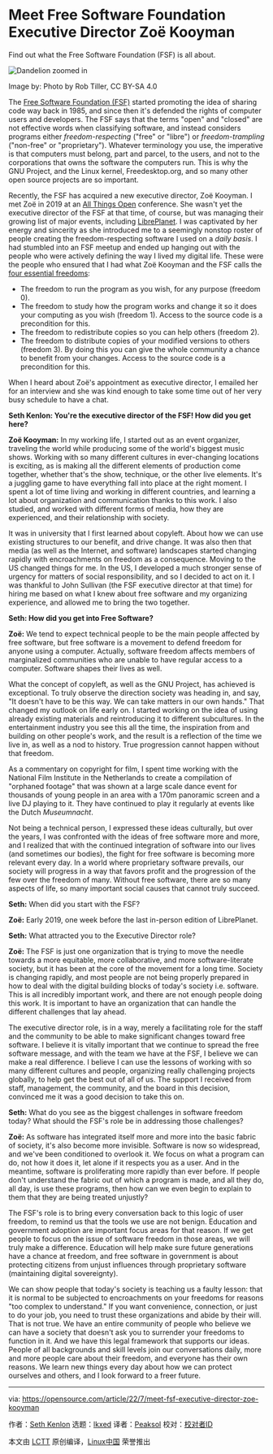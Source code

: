 [#]: subject: "Meet Free Software Foundation Executive Director Zoë Kooyman"
[#]: via: "https://opensource.com/article/22/7/meet-fsf-executive-director-zoe-kooyman"
[#]: author: "Seth Kenlon https://opensource.com/users/seth"
[#]: collector: "lkxed"
[#]: translator: " "
[#]: reviewer: " "
[#]: publisher: " "
[#]: url: " "

Meet Free Software Foundation Executive Director Zoë Kooyman
======
Find out what the Free Software Foundation (FSF) is all about.

![Dandelion zoomed in][1]

Image by: Photo by Rob Tiller, CC BY-SA 4.0

The [Free Software Foundation (FSF)][2] started promoting the idea of sharing code way back in 1985, and since then it's defended the rights of computer users and developers. The FSF says that the terms "open" and "closed" are not effective words when classifying software, and instead considers programs either *freedom-respecting* ("free" or "libre") or *freedom-trampling* ("non-free" or "proprietary"). Whatever terminology you use, the imperative is that computers must belong, part and parcel, to the users, and not to the corporations that owns the software the computers run. This is why the GNU Project, and the Linux kernel, Freedesktop.org, and so many other open source projects are so important.

Recently, the FSF has acquired a new executive director, Zoë Kooyman. I met Zoë in 2019 at an [All Things Open][3] conference. She wasn't yet the executive director of the FSF at that time, of course, but was managing their growing list of major events, including [LibrePlanet][4]. I was captivated by her energy and sincerity as she introduced me to a seemingly nonstop roster of people creating the freedom-respecting software I used on a *daily basis*. I had stumbled into an FSF meetup and ended up hanging out with the people who were actively defining the way I lived my digital life. These were the people who ensured that I had what Zoë Kooyman and the FSF calls the [four essential freedoms][5]:

* The freedom to run the program as you wish, for any purpose (freedom 0).
* The freedom to study how the program works and change it so it does your computing as you wish (freedom 1). Access to the source code is a precondition for this.
* The freedom to redistribute copies so you can help others (freedom 2).
* The freedom to distribute copies of your modified versions to others (freedom 3). By doing this you can give the whole community a chance to benefit from your changes. Access to the source code is a precondition for this.

When I heard about Zoë's appointment as executive director, I emailed her for an interview and she was kind enough to take some time out of her very busy schedule to have a chat.

**Seth Kenlon: You're the executive director of the FSF! How did you get here?**

**Zoë Kooyman:** In my working life, I started out as an event organizer, traveling the world while producing some of the world's biggest music shows. Working with so many different cultures in ever-changing locations is exciting, as is making all the different elements of production come together, whether that's the show, technique, or the other live elements. It's a juggling game to have everything fall into place at the right moment. I spent a lot of time living and working in different countries, and learning a lot about organization and communication thanks to this work. I also studied, and worked with different forms of media, how they are experienced, and their relationship with society.

It was in university that I first learned about copyleft. About how we can use existing structures to our benefit, and drive change. It was also then that media (as well as the Internet, and software) landscapes started changing rapidly with encroachments on freedom as a consequence. Moving to the US changed things for me. In the US, I developed a much stronger sense of urgency for matters of social responsibility, and so I decided to act on it. I was thankful to John Sullivan (the FSF executive director at that time) for hiring me based on what I knew about free software and my organizing experience, and allowed me to bring the two together.

**Seth: How did you get into Free Software?**

**Zoë:** We tend to expect technical people to be the main people affected by free software, but free software is a movement to defend freedom for anyone using a computer. Actually, software freedom affects members of marginalized communities who are unable to have regular access to a computer. Software shapes their lives as well.

What the concept of copyleft, as well as the GNU Project, has achieved is exceptional. To truly observe the direction society was heading in, and say, "It doesn't have to be this way. We can take matters in our own hands." That changed my outlook on life early on. I started working on the idea of using already existing materials and reintroducing it to different subcultures. In the entertainment industry you see this all the time, the inspiration from and building on other people's work, and the result is a reflection of the time we live in, as well as a nod to history. True progression cannot happen without that freedom.

As a commentary on copyright for film, I spent time working with the National Film Institute in the Netherlands to create a compilation of "orphaned footage" that was shown at a large scale dance event for thousands of young people in an area with a 170m panoramic screen and a live DJ playing to it. They have continued to play it regularly at events like the Dutch *Museumnacht*.

Not being a technical person, I expressed these ideas culturally, but over the years, I was confronted with the ideas of free software more and more, and I realized that with the continued integration of software into our lives (and sometimes our bodies), the fight for free software is becoming more relevant every day. In a world where proprietary software prevails, our society will progress in a way that favors profit and the progression of the few over the freedom of many. Without free software, there are so many aspects of life, so many important social causes that cannot truly succeed.

**Seth:** When did you start with the FSF?

**Zoë:** Early 2019, one week before the last in-person edition of LibrePlanet.

**Seth:** What attracted you to the Executive Director role?

**Zoë:** The FSF is just one organization that is trying to move the needle towards a more equitable, more collaborative, and more software-literate society, but it has been at the core of the movement for a long time. Society is changing rapidly, and most people are not being properly prepared in how to deal with the digital building blocks of today's society i.e. software. This is all incredibly important work, and there are not enough people doing this work. It is important to have an organization that can handle the different challenges that lay ahead.

The executive director role, is in a way, merely a facilitating role for the staff and the community to be able to make significant changes toward free software. I believe it is vitally important that we continue to spread the free software message, and with the team we have at the FSF, I believe we can make a real difference. I believe I can use the lessons of working with so many different cultures and people, organizing really challenging projects globally, to help get the best out of all of us. The support I received from staff, management, the community, and the board in this decision, convinced me it was a good decision to take this on.

**Seth:** What do you see as the biggest challenges in software freedom today? What should the FSF's role be in addressing those challenges?

**Zoë:** As software has integrated itself more and more into the basic fabric of society, it's also become more invisible. Software is now so widespread, and we've been conditioned to overlook it. We focus on what a program can do, not how it does it, let alone if it respects you as a user. And in the meantime, software is proliferating more rapidly than ever before. If people don't understand the fabric out of which a program is made, and all they do, all day, is use these programs, then how can we even begin to explain to them that they are being treated unjustly?

The FSF's role is to bring every conversation back to this logic of user freedom, to remind us that the tools we use are not benign. Education and government adoption are important focus areas for that reason. If we get people to focus on the issue of software freedom in those areas, we will truly make a difference. Education will help make sure future generations have a chance at freedom, and free software in government is about protecting citizens from unjust influences through proprietary software (maintaining digital sovereignty).

We can show people that today's society is teaching us a faulty lesson: that it is normal to be subjected to encroachments on your freedoms for reasons "too complex to understand." If you want convenience, connection, or just to do your job, you need to trust these organizations and abide by their will. That is not true. We have an entire community of people who believe we can have a society that doesn't ask you to surrender your freedoms to function in it. And we have this legal framework that supports our ideas. People of all backgrounds and skill levels join our conversations daily, more and more people care about their freedom, and everyone has their own reasons. We learn new things every day about how we can protect ourselves and others, and I look forward to a freer future.

--------------------------------------------------------------------------------

via: https://opensource.com/article/22/7/meet-fsf-executive-director-zoe-kooyman

作者：[Seth Kenlon][a]
选题：[lkxed][b]
译者：[Peaksol](https://github.com/TravinDreek)
校对：[校对者ID](https://github.com/校对者ID)

本文由 [LCTT](https://github.com/LCTT/TranslateProject) 原创编译，[Linux中国](https://linux.cn/) 荣誉推出

[a]: https://opensource.com/users/seth
[b]: https://github.com/lkxed
[1]: https://opensource.com/sites/default/files/dandelion_zoom.jpg
[2]: https://www.fsf.org/
[3]: https://www.allthingsopen.org/
[4]: https://libreplanet.org
[5]: https://www.gnu.org/philosophy/free-sw.en.html
